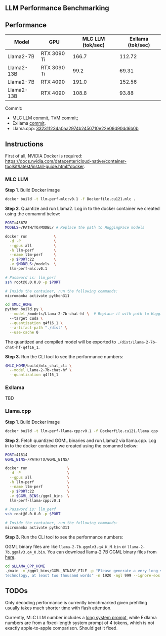 LLM Performance Benchmarking
----------------------------

## Performance


| Model      | GPU         | MLC LLM (tok/sec) | Exllama (tok/sec) |
|------------|-------------|-------------------|-------------------|
| Llama2-7B  | RTX 3090 Ti | 166.7             | 112.72            |
| Llama2-13B | RTX 3090 Ti | 99.2              | 69.31             |
| Llama2-7B  | RTX 4090    | 191.0             | 152.56            |
| Llama2-13B | RTX 4090    | 108.8             | 93.88             |

Commit:
- MLC LLM [commit](https://github.com/mlc-ai/mlc-llm/commit/502f6808b8073b87e561817a5a80b50810ab47be), TVM [commit](https://github.com/apache/tvm/commit/543838303b4289bb5669688efb9f88b15ddc2ebe);
- Exllama [commit](https://github.com/turboderp/exllama/commit/c16cf49c3f19e887da31d671a713619c8626484e).
- Llama.cpp: [332311234a0aa2974b2450710e22e09d90dd6b0b](https://github.com/ggerganov/llama.cpp/commit/332311234a0aa2974b2450710e22e09d90dd6b0b)

## Instructions

First of all, NVIDIA Docker is required: https://docs.nvidia.com/datacenter/cloud-native/container-toolkit/latest/install-guide.html#docker.

### MLC LLM

**Step 1**. Build Docker image

```bash
docker build -t llm-perf-mlc:v0.1 -f Dockerfile.cu121.mlc .
```

**Step 2**. Quantize and run Llama2. Log in to the docker container we created using the comamnd below:

```bash
PORT=45678
MODELS=/PATH/TO/MODEL/ # Replace the path to HuggingFace models

docker run            \
  -d -P               \
  --gpus all          \
  -h llm-perf         \
  --name llm-perf     \
  -p $PORT:22         \
  -v $MODELS:/models  \
  llm-perf-mlc:v0.1

# Password is: llm_perf
ssh root@0.0.0.0 -p $PORT

# Inside the container, run the following commands:
micromamba activate python311

cd $MLC_HOME
python build.py \
  --model /models/Llama-2-7b-chat-hf \  # Replace it with path to HuggingFace models
  --target cuda \
  --quantization q4f16_1 \
  --artifact-path "./dist" \
  --use-cache 0
```

The quantized and compiled model will be exported to `./dist/Llama-2-7b-chat-hf-q4f16_1`.

**Step 3.** Run the CLI tool to see the performance numbers:

```bash
$MLC_HOME/build/mlc_chat_cli \
  --model Llama-2-7b-chat-hf \
  --quantization q4f16_1
```

### Exllama

TBD

### Llama.cpp

**Step 1**. Build Docker image

```bash
docker build -t llm-perf-llama-cpp:v0.1 -f Dockerfile.cu121.llama.cpp .
```

**Step 2**. Fetch quantized GGML binaries and run Llama2 via llama.cpp. Log in to the docker container we created using the comamnd below:

```bash
PORT=41514
GGML_BINS=/PATH/TO/GGML_BINS/

docker run                  \
  -d -P                     \
  --gpus all                \
  -h llm-perf               \
  --name llm-perf           \
  -p $PORT:22               \
  -v $GGML_BINS:/ggml_bins  \
  llm-perf-llama-cpp:v0.1

# Password is: llm_perf
ssh root@0.0.0.0 -p $PORT

# Inside the container, run the following commands:
micromamba activate python311

```

**Step 3.** Run the CLI tool to see the performance numbers:

GGML binary files are like `llama-2-7b.ggmlv3.q4_K_M.bin` or `llama-2-7b.ggmlv3.q4_0.bin`.
You can download llama-2 7B GGML binary files from [here](https://huggingface.co/TheBloke/Llama-2-7B-GGML/tree/main).

```bash
cd $LLAMA_CPP_HOME
./main -m /ggml_bins/GGML_BINARY_FILE -p "Please generate a very long story about wizard and 
technology, at least two thousand words" -n 1920 -ngl 999 --ignore-eos |& tee llama_cpp_result.log
```

## TODOs

Only decoding performance is currently benchmarked given prefilling usually takes much shorter time with flash attention.

Currently, MLC LLM number includes a [long system prompt](https://github.com/mlc-ai/mlc-llm/blob/c40be6a210e4d8844b8a65951bcfaa44b528b8f9/cpp/conv_templates.cc#L35),
while Exllama numbers are from a fixed-length system prompt of 4 tokens,
which is not exactly apple-to-apple comparison. Should get it fixed.